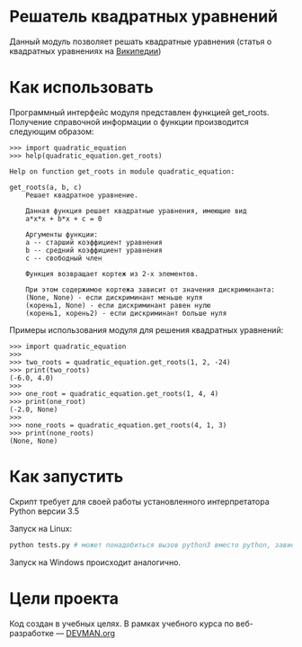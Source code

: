 # Решатель квадратных уравнений

Данный модуль позволяет решать квадратные уравнения (статья о квадратных уравнениях на [Википедии](https://ru.wikipedia.org/wiki/%D0%9A%D0%B2%D0%B0%D0%B4%D1%80%D0%B0%D1%82%D0%BD%D0%BE%D0%B5_%D1%83%D1%80%D0%B0%D0%B2%D0%BD%D0%B5%D0%BD%D0%B8%D0%B5))

# Как использовать

Программный интерфейс модуля представлен функцией get_roots. Получение справочной информации о функции производится следующим образом:

```
>>> import quadratic_equation
>>> help(quadratic_equation.get_roots)

Help on function get_roots in module quadratic_equation:

get_roots(a, b, c)
    Решает квадратное уравнение.

    Данная функция решает квадратные уравнения, имеющие вид
    a*x*x + b*x + c = 0

    Аргументы функции:
    a -- старший коэффициент уравнения
    b -- средний коэффициент уравнения
    c -- свободный член

    Функция возвращает кортеж из 2-х элементов.

    При этом содержимое кортежа зависит от значения дискриминанта:
    (None, None) - если дискриминант меньше нуля
    (корень1, None) - если дискриминант равен нулю
    (корень1, корень2) - если дискриминант больше нуля
```

Примеры использования модуля для решения квадратных уравнений:

```
>>> import quadratic_equation
>>>
>>> two_roots = quadratic_equation.get_roots(1, 2, -24)
>>> print(two_roots)
(-6.0, 4.0)
>>>
>>> one_root = quadratic_equation.get_roots(1, 4, 4)
>>> print(one_root)
(-2.0, None)
>>>
>>> none_roots = quadratic_equation.get_roots(4, 1, 3)
>>> print(none_roots)
(None, None)
```

# Как запустить

Скрипт требует для своей работы установленного интерпретатора Python версии 3.5

Запуск на Linux:

```bash
python tests.py # может понадобиться вызов python3 вместо python, зависит от настроек операционной системы
```

Запуск на Windows происходит аналогично.

# Цели проекта

Код создан в учебных целях. В рамках учебного курса по веб-разработке ― [DEVMAN.org](https://devman.org)
